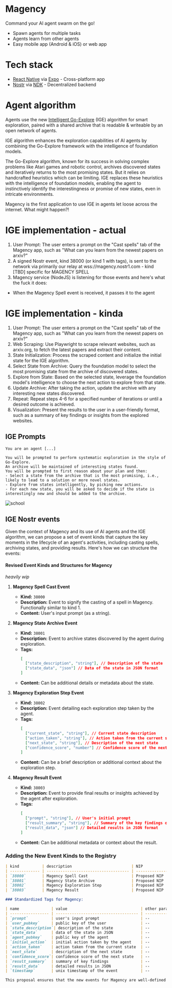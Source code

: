 # Magency

Command your AI agent swarm on the go!

- Spawn agents for multiple tasks
- Agents learn from other agents
- Easy mobile app (Android & iOS) or web app

# Tech stack
- [React Native](https://reactnative.dev/) via [Expo](https://expo.dev/) - Cross-platform app
- [Nostr](https://github.com/nostr-protocol/nostr) via [NDK](https://github.com/nostr-dev-kit/ndk) - Decentralized backend

# Agent algorithm

Agents use the new [Intelligent Go-Explore](https://x.com/jeffclune/status/1797541076024308135) (IGE) algorithm for smart exploration, paired with a shared archive that is readable & writeable by an open network of agents.

IGE algorithm enhances the exploration capabilities of AI agents by combining the Go-Explore framework with the intelligence of foundation models.

The Go-Explore algorithm, known for its success in solving complex problems like Atari games and robotic control, archives discovered states and iteratively returns to the most promising states. But it relies on handcrafted heuristics which can be limiting. IGE replaces these heuristics with the intelligence of foundation models, enabling the agent to instinctively identify the interestingness or promise of new states, even in intricate environments.

Magency is the first application to use IGE in agents let loose across the internet. What might happen?!

# IGE implementation - actual
1. User Prompt: The user enters a prompt on the "Cast spells" tab of the Magency app, such as "What can you learn from the newest papers on arxiv?"
2. A signed Nostr event, kind 38000 (or kind 1 with tags), is sent to the network via primarily our relay at wss://magency.nostr1.com - kind [TBD] specific for MAGENCY SPELL
3. Magency service (NodeJS) is listening for those events and here's what the fuck it does:
- When the Magency Spell event is received, it passes it to the agent

# IGE implementation - kinda

1. User Prompt: The user enters a prompt on the "Cast spells" tab of the Magency app, such as "What can you learn from the newest papers on arxiv?"
2. Web Scraping: Use Playwright to scrape relevant websites, such as arxiv.org, to fetch the latest papers and extract their content.
3. State Initialization: Process the scraped content and initialize the initial state for the IGE algorithm.
4. Select State from Archive: Query the foundation model to select the most promising state from the archive of discovered states.
5. Explore from State: Based on the selected state, leverage the foundation model's intelligence to choose the next action to explore from that state.
6. Update Archive: After taking the action, update the archive with any interesting new states discovered.
7. Repeat: Repeat steps 4-6 for a specified number of iterations or until a desired outcome is achieved.
8. Visualization: Present the results to the user in a user-friendly format, such as a summary of key findings or insights from the explored websites.

## IGE Prompts
```
You are an agent [...]
```

```
You will be prompted to perform systematic exploration in the style of Go-Explore.
An archive will be maintained of interesting states found.
You will be prompted to first reason about your plan and then:
- Select a state from the archive that is the most promising, i.e., likely to lead to a solution or more novel states.
- Explore from states intelligently, by picking new actions.
- For each new state, you will be asked to decide if the state is interestingly new and should be added to the archive.
```

![school](https://github.com/AtlantisPleb/magency/assets/14167547/e2193a2f-e5e1-43b4-b6cf-67e1d335d524)

## IGE Nostr events

Given the context of Magency and its use of AI agents and the IGE algorithm, we can propose a set of event kinds that capture the key moments in the lifecycle of an agent's activities, including casting spells, archiving states, and providing results. Here's how we can structure the events:

#### Revised Event Kinds and Structures for Magency

_heavily wip_

1. **Magency Spell Cast Event**
   - **Kind:** `38000`
   - **Description:** Event to signify the casting of a spell in Magency. Functionally similar to kind 1.
   - **Content:** User's input prompt (as a string).

2. **Magency State Archive Event**
   - **Kind:** `38001`
   - **Description:** Event to archive states discovered by the agent during exploration.
   - **Tags:**
     ```json
     [
       ["state_description", "string"], // Description of the state
       ["state_data", "json"] // Data of the state in JSON format
     ]
     ```
   - **Content:** Can be additional details or metadata about the state.

3. **Magency Exploration Step Event**
   - **Kind:** `38002`
   - **Description:** Event detailing each exploration step taken by the agent.
   - **Tags:**
     ```json
     [
       ["current_state", "string"], // Current state description
       ["action_taken", "string"], // Action taken from the current state
       ["next_state", "string"], // Description of the next state
       ["confidence_score", "number"] // Confidence score of the next state being promising
     ]
     ```
   - **Content:** Can be a brief description or additional context about the exploration step.

4. **Magency Result Event**
   - **Kind:** `38003`
   - **Description:** Event to provide final results or insights achieved by the agent after exploration.
   - **Tags:**
     ```json
     [
       ["prompt", "string"], // User's initial prompt
       ["result_summary", "string"], // Summary of the key findings or insights
       ["result_data", "json"] // Detailed results in JSON format
     ]
     ```
   - **Content:** Can be additional metadata or context about the result.

### Adding the New Event Kinds to the Registry

```markdown
| kind          | description                          | NIP            |
| ------------- | ------------------------------------ | -------------- |
| `38000`       | Magency Spell Cast                   | Proposed NIP   |
| `38001`       | Magency State Archive                | Proposed NIP   |
| `38002`       | Magency Exploration Step             | Proposed NIP   |
| `38003`       | Magency Result                       | Proposed NIP   |

### Standardized Tags for Magency:

| name              | value                                | other parameters                | NIP            |
| ----------------- | ------------------------------------ | ------------------------------- | -------------- |
| `prompt`          | user's input prompt                  | --                              | Proposed NIP   |
| `user_pubkey`     | public key of the user               | --                              | Proposed NIP   |
| `state_description`| description of the state            | --                              | Proposed NIP   |
| `state_data`      | data of the state in JSON            | --                              | Proposed NIP   |
| `agent_pubkey`    | public key of the agent              | --                              | Proposed NIP   |
| `initial_action`  | initial action taken by the agent    | --                              | Proposed NIP   |
| `action_taken`    | action taken from the current state  | --                              | Proposed NIP   |
| `next_state`      | description of the next state        | --                              | Proposed NIP   |
| `confidence_score`| confidence score of the next state   | --                              | Proposed NIP   |
| `result_summary`  | summary of key findings              | --                              | Proposed NIP   |
| `result_data`     | detailed results in JSON             | --                              | Proposed NIP   |
| `timestamp`       | unix timestamp of the event          | --                              | Proposed NIP   |

This proposal ensures that the new events for Magency are well-defined and can be seamlessly integrated into the existing Nostr ecosystem, enabling the efficient tracking and management of agent activities and results.
